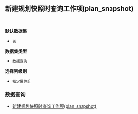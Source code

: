 ## 新建规划快照时查询工作项(plan_snapshot) <!-- {docsify-ignore-all} -->



<br>
<p class="panel-title"><b>默认数据集</b></p>

* `否`

<p class="panel-title"><b>数据集类型</b></p>

* `数据查询`

<p class="panel-title"><b>选择列级别</b></p>

* `指定属性组`




### 数据查询
  * [新建规划快照时查询工作项(plan_snapshot)](module/ProjMgmt/work_item/query/plan_snapshot)
